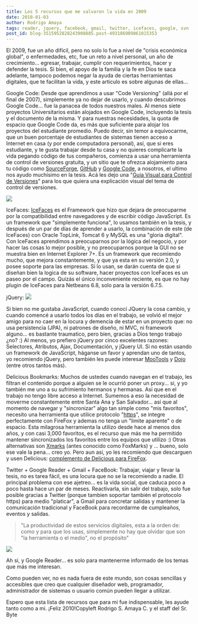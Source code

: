 ```yaml
---
title: Los 5 recursos que me salvaron la vida en 2009
date: 2010-01-03
author: Rodrigo Amaya
tags: reader, jquery, facebook, gmail, twitter, icefaces, google, svn
post_id: blog-3515952828243908885.post-493186909061015353
---
```


El 2009, fue un año difícil, pero no solo lo fue a nivel de "crisis
      económica global", o enfermedades, etc, fue un reto a nivel personal, un año de crecimiento...
      egresar, trabajar, cumplir con requerimientos, hacer y defender la tesis. Si bien, el apoyo de
      la familia y la fe en Dios te saca adelante, tampoco podemos negar la ayuda de ciertas
      herramientas digitales, que te facilitan la vida, y este articulo es sobre algunas de
      ellas...

Google
      Code:
Desde que aprendimos a usar "Code Versioning" (allá
      por el final de 2007), simplemente ya no dejar de usarlo, y cuando descubrimos Google Code...
      fue la panacea de todos nuestros males. Al menos siete proyectos Universitarios están alojados
      en Google Code, incluyendo la tesis y el documento de la misma. Y para nuestras necesidades,
      la quota de espacio que Google Code da, es más que suficiente para alojar los proyectos del
      estudiante promedio.
Puedo decir, sin temor a equivocarme, que un buen porcentaje
      de estudiantes de sistemas tienen acceso a Internet en casa (y por ende computadora personal),
      así, que si eres estudiante, y te gusta trabajar desde tu casa y no quieres complicarte la
      vida pegando código de tus compañeros, comienza a usar una herramienta de control de versiones
      gratuita, y un sitio que te ofrezca alojamiento para tu código como [SourceForge](http://sourceforge.net/), [GitHub](http://github.com/) y [Google Code](http://code.google.com/projecthosting/), a nosotros, el ultimo
      nos ayudo muchísimo en la tesis. Acá les dejo una "[Guia Visual para Control de Versiones](http://betterexplained.com/articles/a-visual-guide-to-version-control/)" para los que quiera una explicación visual del tema de
      control de versiones.

[![](http://1.bp.blogspot.com/_ayvorITawE4/SzgebYPZaCI/AAAAAAAACRs/cFwiikRAz2k/s320/git-trunk.jpg)](http://1.bp.blogspot.com/_ayvorITawE4/SzgebYPZaCI/AAAAAAAACRs/cFwiikRAz2k/s1600-h/git-trunk.jpg)

IceFaces:
[IceFaces](http://www.icefaces.org/main/home/) es el Framework que hizo que
      dejara de preocuparme por la compatibilidad entre navegadores y de escribir código JavaScript.
      Es un framework que "simplemente funciona", lo usamos también en la tesis, y después de un par
      de días de aprender a usarlo, la combinación de este (de IceFaces) con Oracle TopLink, Tomcat
      6 y MySQL es una "gloria digital".
Con IceFaces aprendimos a preocuparnos por la
      lógica del negocio, y por hacer las cosas lo mejor posible, y no preocuparnos porque la GUI no
      se muestra bien en Internet Explorer 7+. Es un framework que recomiendo mucho, que mejora
      constantemente, y que ya esta en su versión 2.0, y posee soporte para las empresas. Si lo
      usan, se darán cuenta de que si diseñan bien la logica de su software, hacer proyectos con
      IceFaces es un paseo por el campo. Quizás el único inconveniente reciente, es que no hay
      plugin de IceFaces para Netbeans 6.8, solo para la versión 6.7.5.

jQuery:
[![](http://4.bp.blogspot.com/_ayvorITawE4/SzgeafT8W-I/AAAAAAAACRk/E8kmRQl7b5c/s200/js-lib-logos.png)](http://4.bp.blogspot.com/_ayvorITawE4/SzgeafT8W-I/AAAAAAAACRk/E8kmRQl7b5c/s1600-h/js-lib-logos.png)

Si bien no me gustaba JavaScript, cuando conocí JQuery
      la cosa cambio, y cuando comencé a usarlo todos los días en el trabajo, se volvió el mejor
      amigo para no caer en la locura y demencia de estar en un proyecto que: no usa persistencia
      (JPA), ni patrones de diseño, ni MVC, ni framework alguno... es bastante traumatico, pero
      bien, gracias a Dios tengo trabajo ¿no? :)
Al menos, yo prefiero jQuery por cinco
      excelentes razones: Selectores, Atributos, Ajax, Documentación, y jQuery UI. Si no están
      usando un framework de JavaScript, háganse un favor y aprendan uno de
      tantos, yo recomiendo jQuery, pero también les puede interesar [MooTools](http://mootools.net/) y [Dojo](http://www.dojotoolkit.org/) (entre otros tantos más).

Delicious
      Bookmarks:
Muchos de ustedes cuando navegan en el trabajo,
      les filtran el contenido porque a alguien se le ocurrió poner un proxy... si, y yo también me
      uno a su sufrimiento hermanos y hermanas. Asi que en el trabajo no tengo libre acceso a
      Internet. Sumemos a eso la necesidad de moverme constantemente entre Santa Ana y San
      Salvador... así que al momento de navegar y "sincronizar" algo tan simple como "mis
      favoritos", necesito una herramienta que utilice protocolo "[https](http://en.wikipedia.org/wiki/HTTP_Secure)", se integre perfectamente
      con FireFox y ademas no tenga un "limite aparente" o de espacio. Esta milagrosa herramienta la
      utilizo desde hace al menos dos años, y con casi 3,000 favoritos, es el recurso que más me ha
      permitido mantener sincronizados los favoritos entre los equipos que utilizo :) Otras
      alternativas son [Xmarks](http://www.foxmarks.com/) (antes conocido
      como FoxMarks) y ... bueno, solo ese vale la pena... creo yo. Pero aun asi, yo les recomiendo
      que descarguen y usen Delicious: [complemento de Delicious para FireFox](https://addons.mozilla.org/en-US/firefox/addon/3615).

Twitter + Google Reader + Gmail + FaceBook:
Trabajar, viajar y llevar la tesis, no es tarea fácil, es una locura que no se la
      recomiendo a nadie. El principal problema con ese ajetreo... es la vida social, que caduca
      poco a poco hasta hace un par de meses. Reactivarla, sin salir del trabajo, solo fue posible
      gracias a Twitter (porque tambien soportar también el protocolo https) para medio "platicar",
      a Gmail para concretar salidas y mantener la comunicación tradicional y FaceBook para
      recordarme de cumpleaños, eventos y salidas.

> "La
> productividad de estos servicios digitales, esta a la orden de: como y para que los usas,
> simplemente no hay que olvidar que son "la herramienta o el medio", no el propósito"
>

[![](http://4.bp.blogspot.com/_ayvorITawE4/SzgeZh9v_KI/AAAAAAAACRc/lhJstG3LYLc/s320/facebook_twitter.jpg)](http://4.bp.blogspot.com/_ayvorITawE4/SzgeZh9v_KI/AAAAAAAACRc/lhJstG3LYLc/s1600-h/facebook_twitter.jpg)

Ah si, y Google Reader... es solo para
      mantenerme informado de los temas que más me interesan.

Como pueden ver, no es nada fuera de este mundo, son cosas sencillas y accesibles que
      creo que cualquier diseñador web, programador, administrador de sistemas o usuario común
      pueden llegar a utilizar.

Espero que esta lista de recursos que para mi
      fue indispensable, les ayude tanto como a mi. ¡Feliz 2010!Copyleft Rodrigo S. Amaya C. y el staff del Sr.
      Byte